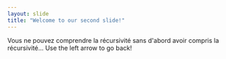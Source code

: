 ```yaml
---
layout: slide
title: "Welcome to our second slide!"
---
```

Vous ne pouvez comprendre la récursivité sans d'abord avoir compris la récursivité...
Use the left arrow to go back!
